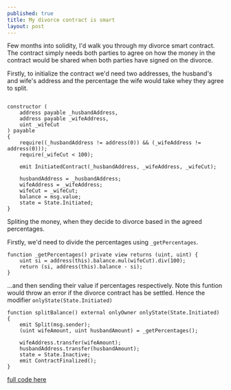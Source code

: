 ```yaml
---
published: true
title: My divorce contract is smart
layout: post
---
```

Few months into solidity, I'd walk you through my divorce smart contract. The contract simply needs both parties to agree on how the money in the contract would be shared when both parties have signed on the divorce.

Firstly, to initialize the contract we'd need two addresses, the husband's and wife's address and the percentage the wife would take whey they agree to split.

```solidity

constructor (
    address payable _husbandAddress, 
    address payable _wifeAddress, 
    uint _wifeCut
) payable 		
{
    require((_husbandAddress != address(0)) && (_wifeAddress != address(0)));
    require(_wifeCut < 100);

    emit InitiatedContract(_husbandAddress, _wifeAddress, _wifeCut);

    husbandAddress = _husbandAddress;
    wifeAddress = _wifeAddress;
    wifeCut = _wifeCut;
    balance = msg.value;
    state = State.Initiated;
}

```

Spliting the money, when they decide to divorce based in the agreed percentages. 

Firstly, we'd need to divide the percentages using `_getPercentages`.

```solidity
function _getPercentages() private view returns (uint, uint) {
    uint si = address(this).balance.mul(wifeCut).div(100);
    return (si, address(this).balance - si);
}
```

...and then sending their value if percentages respectively. Note this funtion would throw an error if the divorce contract has be settled. Hence the modifier `onlyState(State.Initiated)`

```solidity
function splitBalance() external onlyOwner onlyState(State.Initiated) {
    emit Split(msg.sender);
    (uint wifeAmount, uint husbandAmount) = _getPercentages();

    wifeAddress.transfer(wifeAmount);
    husbandAddress.transfer(husbandAmount);
    state = State.Inactive;
    emit ContractFinalized();
}
```

[full code here](https://github.com/keosariel/lil-web3/blob/master/contracts/LilDivorce.sol)
